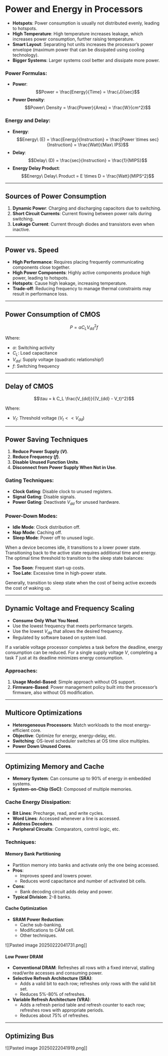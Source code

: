 # Power and Energy in Processors

- **Hotspots**: Power consumption is usually not distributed evenly, leading to hotspots.
- **High Temperature**: High temperature increases leakage, which increases power consumption, further raising temperature.
- **Smart Layout**: Separating hot units increases the processor’s power envelope (maximum power that can be dissipated using cooling technology).
- **Bigger Systems**: Larger systems cool better and dissipate more power.

### Power Formulas:
- **Power**:  
  $$Power = \frac{Energy}{Time} = \frac{J}{sec}$$
- **Power Density**:  
  $$Power\ Density = \frac{Power}{Area} = \frac{W}{cm^2}$$

### Energy and Delay:
- **Energy**:  
  $$Energy\ (E) = \frac{Energy}{Instruction} = \frac{Power \times sec}{Instruction} = \frac{Watt}{Max\ IPS}$$
- **Delay**:  
  $$Delay\ (D) = \frac{sec}{Instruction} = \frac{1}{MIPS}$$
- **Energy Delay Product**:  
  $$Energy\ Delay\ Product = E \times D = \frac{Watt}{MIPS^2}$$

---

## Sources of Power Consumption

1. **Dynamic Power**: Charging and discharging capacitors due to switching.
2. **Short Circuit Currents**: Current flowing between power rails during switching.
3. **Leakage Current**: Current through diodes and transistors even when inactive.

---

## Power vs. Speed

- **High Performance**: Requires placing frequently communicating components close together.
- **High Power Components**: Highly active components produce high power, leading to hotspots.
- **Hotspots**: Cause high leakage, increasing temperature.
- **Trade-off**: Reducing frequency to manage thermal constraints may result in performance loss.

---

## Power Consumption of CMOS

$$P = \alpha C_L V^2_{dd} f$$

Where:
- $\alpha$: Switching activity
- $C_L$: Load capacitance
- $V_{dd}$: Supply voltage (quadratic relationship!)
- $f$: Switching frequency

---

## Delay of CMOS

$$\tau = k C_L \frac{V_{dd}}{(V_{dd} - V_t)^2}$$

Where:
- $V_t$: Threshold voltage ($V_t << V_{dd}$)

---

## Power Saving Techniques

1. **Reduce Power Supply ($V$)**.
2. **Reduce Frequency ($f$)**.
3. **Disable Unused Function Units**.
4. **Disconnect from Power Supply When Not in Use**.

### Gating Techniques:
- **Clock Gating**: Disable clock to unused registers.
- **Signal Gating**: Disable signals.
- **Power Gating**: Deactivate $V_{dd}$ for unused hardware.

### Power-Down Modes:
- **Idle Mode**: Clock distribution off.
- **Nap Mode**: Caching off.
- **Sleep Mode**: Power off to unused logic.

When a device becomes idle, it transitions to a lower power state. Transitioning back to the active state requires additional time and energy. The optimal time threshold to transition to the sleep state balances:
- **Too Soon**: Frequent start-up costs.
- **Too Late**: Excessive time in high-power state.

Generally, transition to sleep state when the cost of being active exceeds the cost of waking up.

---

## Dynamic Voltage and Frequency Scaling

- **Consume Only What You Need**.
- Use the lowest frequency that meets performance targets.
- Use the lowest $V_{dd}$ that allows the desired frequency.
- Regulated by software based on system load.

If a variable voltage processor completes a task before the deadline, energy consumption can be reduced. For a single supply voltage $V$, completing a task $T$ just at its deadline minimizes energy consumption.

### Approaches:
1. **Usage Model-Based**: Simple approach without OS support.
2. **Firmware-Based**: Power management policy built into the processor’s firmware, also without OS modification.

---

## Multicore Optimizations

- **Heterogeneous Processors**: Match workloads to the most energy-efficient core.
- **Objective**: Optimize for energy, energy-delay, etc.
- **Switching**: OS-level scheduler switches at OS time slice multiples.
- **Power Down Unused Cores**.

---

## Optimizing Memory and Cache

- **Memory System**: Can consume up to 90% of energy in embedded systems.
- **System-on-Chip (SoC)**: Composed of multiple memories.

### Cache Energy Dissipation:
- **Bit Lines**: Precharge, read, and write cycles.
- **Word Lines**: Accessed whenever a line is accessed.
- **Address Decoders**.
- **Peripheral Circuits**: Comparators, control logic, etc.

### Techniques:

#### Memory Bank Partitioning
- Partition memory into banks and activate only the one being accessed.
- **Pros**:
  - Improves speed and lowers power.
  - Reduces word capacitance and number of activated bit cells.
- **Cons**:
  - Bank decoding circuit adds delay and power.
- **Typical Division**: 2-8 banks.

#### Cache Optimization
- **SRAM Power Reduction**:
  - Cache sub-banking.
  - Modifications to CAM cell.
  - Other techniques.

![[Pasted image 20250222041731.png]]

#### Low Power DRAM
- **Conventional DRAM**: Refreshes all rows with a fixed interval, stalling read/write accesses and consuming power.
- **Selective Refresh Architecture (SRA)**:
  - Adds a valid bit to each row; refreshes only rows with the valid bit set.
  - Reduces 5%-80% of refreshes.
- **Variable Refresh Architecture (VRA)**:
  - Adds a refresh period table and refresh counter to each row; refreshes rows with appropriate periods.
  - Reduces about 75% of refreshes.

---

## Optimizing Bus

![[Pasted image 20250222041919.png]]